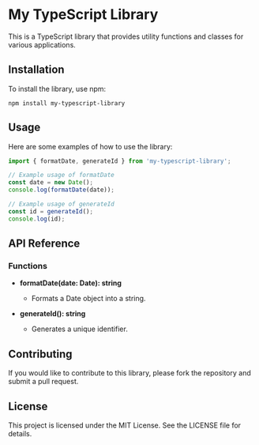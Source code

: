 # My TypeScript Library

This is a TypeScript library that provides utility functions and classes for various applications.

## Installation

To install the library, use npm:

```
npm install my-typescript-library
```

## Usage

Here are some examples of how to use the library:

```typescript
import { formatDate, generateId } from 'my-typescript-library';

// Example usage of formatDate
const date = new Date();
console.log(formatDate(date));

// Example usage of generateId
const id = generateId();
console.log(id);
```

## API Reference

### Functions

- **formatDate(date: Date): string**
  - Formats a Date object into a string.

- **generateId(): string**
  - Generates a unique identifier.

## Contributing

If you would like to contribute to this library, please fork the repository and submit a pull request.

## License

This project is licensed under the MIT License. See the LICENSE file for details.